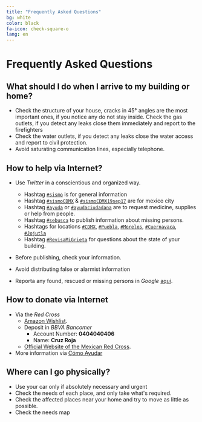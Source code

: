 ```yaml
---
title: "Frequently Asked Questions"
bg: white
color: black
fa-icon: check-square-o
lang: en
---
```


# Frequently Asked Questions

## What should I do when I arrive to my building or home?

* Check the structure of your house, cracks in 45° angles are the most
  important ones, if you notice any do not stay inside. Check the gas
  outlets, if you detect any leaks close them immediately and report
  to the firefighters
* Check the water outlets, if you detect any leaks close the water
  access and report to civil protection.
* Avoid saturating communication lines, especially telephone.

## How to help via Internet?

* Use *Twitter* in a conscientious and organized way.
  * Hashtag [```#sismo```](https://twitter.com/search?f=tweets&vertical=news&q=%23sismo&src=typd) is for general information
  * Hashtag [```#sismoCDMX```](https://twitter.com/search?f=tweets&vertical=news&q=%23sismoCDMX&src=typd) & [```#sismoCDMX19sep17```](https://twitter.com/search?f=tweets&vertical=default&q=%23SismoCDMX19sep17&src=tyah) are for mexico city
  * Hashtag [```#ayuda```](https://twitter.com/search?f=tweets&vertical=news&q=%23ayuda&src=typd) or [```#ayudaciudadana```](https://twitter.com/search?f=tweets&vertical=news&q=%23ayudaciudadana&src=typd) are to request medicine, supplies or help from people.
  * Hashtag [```#sebusca```](https://twitter.com/search?f=tweets&vertical=news&q=%23sebusca&src=typd) to publish information about missing persons.
  * Hashtags for locations [```#CDMX```](https://twitter.com/search?f=tweets&vertical=news&q=%23CDMX&src=typd), [```#Puebla```](https://twitter.com/search?f=tweets&vertical=news&q=%23Puebla&src=typd), [```#Morelos```](https://twitter.com/search?f=tweets&vertical=news&q=%23Morelos&src=typd), [```#Cuernavaca```](https://twitter.com/search?f=tweets&vertical=news&q=%23Cuernavaca&src=typd), [```#Jojutla```](https://twitter.com/search?f=tweets&vertical=news&q=%23Jojutla&src=typd)
  * Hashtag [```#RevisaMiGrieta```](https://twitter.com/hashtag/revisamigrieta?f=tweets&vertical=default&src=hash) for questions about the state of your building.

* Before publishing, check your information.
* Avoid distributing false or alarmist information
* Reporta any found, rescued or missing persons in *Google* [aquí](https://google.org/personfinder/2017-puebla-mexico-earthquake).

## How to donate via Internet

* Via the *Red Cross*
  * [Amazon Wishlist](https://www.amazon.com.mx/b?ie=UTF8&node=17290014011&pf_rd_p=f0aeab75-03f7-49aa-8b87-a4c78e1f0f04&pf_rd_r=KXBQ43PEH4BHKGESGQPZ).
  * Deposit in *BBVA Bancomer*
    * Account Number: **0404040406**
    * Name: **Cruz Roja**
  * [Official Website of the Mexican Red Cross](https://www.cruzrojamexicana.org.mx/).
* More information via [Cómo Ayudar](http://comoayudar.mx/)

## Where can I go physically?

* Use your car only if absolutely necessary and urgent
* Check the needs of each place, and only take what's required.
* Check the affected places near your home and try to move as little as
  possible.
* Check the needs map

